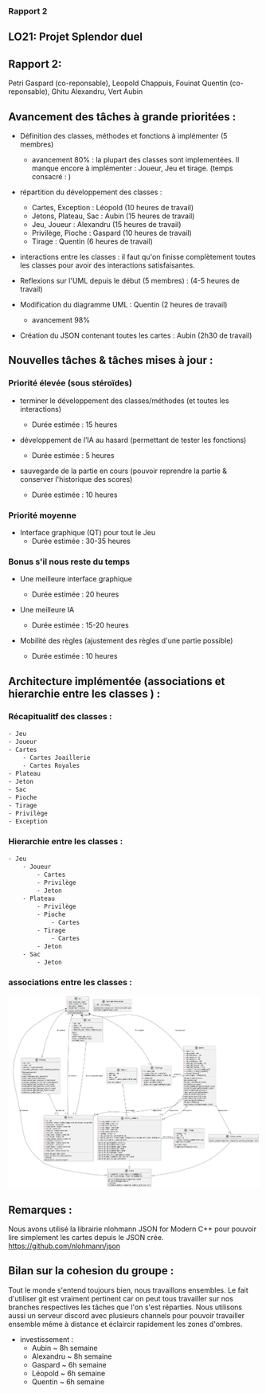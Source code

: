 ### **Rapport 2**

## LO21: Projet Splendor duel

## **Rapport 2:**
Petri Gaspard (co-reponsable), Leopold Chappuis, Fouinat Quentin (co-reponsable), Ghitu Alexandru, Vert Aubin

## Avancement des tâches à grande prioritées :

- Définition des classes, méthodes et fonctions à implémenter (5 membres) 
    - avancement 80% : la plupart des classes sont implementées. Il manque encore à implémenter :  Joueur, Jeu et tirage. (temps consacré : )
- répartition du développement des classes : 
  - Cartes, Exception : Léopold (10 heures de travail) 
  - Jetons, Plateau, Sac : Aubin (15 heures de travail)
  - Jeu, Joueur : Alexandru (15 heures de travail)
  - Privilège, Pioche : Gaspard (10 heures de travail)
  - Tirage : Quentin (6 heures de travail)
- interactions entre les classes : il faut qu'on finisse complètement toutes les classes pour avoir des interactions satisfaisantes. 

- Reflexions sur l'UML depuis le début (5 membres) : (4-5 heures de travail)

- Modification du diagramme UML : Quentin (2 heures de travail)
    - avancement 98%
- Création du JSON contenant toutes les cartes : Aubin (2h30 de travail)

  
## Nouvelles tâches & tâches mises à jour : 

### Priorité élevée (sous stéroïdes)

- terminer le développement des classes/méthodes (et toutes les interactions)
    - Durée estimée :  15 heures

- développement de l’IA au hasard (permettant de tester les fonctions) 
    - Durée estimée :  5 heures 

- sauvegarde de la partie en cours (pouvoir reprendre la partie & conserver l'historique des scores)
    - Durée estimée : 10 heures 

### Priorité moyenne 

- Interface graphique (QT) pour tout le Jeu
    - Durée estimée : 30-35 heures

### Bonus s'il nous reste du temps 

- Une meilleure interface graphique
    - Durée estimée :  20 heures
- Une meilleure IA 
    - Durée estimée : 15-20 heures

- Mobilité des règles (ajustement des règles d'une partie possible)
    - Durée estimée : 10 heures


## Architecture implémentée (associations et hierarchie entre les classes ) :

### Récapitualitf des classes :
    - Jeu
    - Joueur
    - Cartes
        - Cartes Joaillerie 
        - Cartes Royales 
    - Plateau
    - Jeton
    - Sac
    - Pioche 
    - Tirage
    - Privilège
    - Exception

### Hierarchie entre les classes :
    - Jeu
        - Joueur
            - Cartes
            - Privilège
            - Jeton
        - Plateau
            - Privilège
            - Pioche
                - Cartes
            - Tirage 
                - Cartes
            - Jeton
        - Sac 
            - Jeton

### associations entre les classes : 

![UML.png](UML_v2.png)


 
## Remarques :

Nous avons utilisé la librairie nlohmann JSON for Modern C++
pour pouvoir lire simplement les cartes depuis le JSON crée. https://github.com/nlohmann/json 


## Bilan sur la cohesion du groupe :
Tout le monde s'entend toujours bien, nous travaillons ensembles. Le fait d'utiliser git est vraiment pertinent car on peut tous travailler sur nos branches respectives les tâches que l'on s'est réparties. Nous utilisons aussi un serveur discord avec plusieurs channels pour pouvoir travailler ensemble même à distance et éclaircir rapidement les zones d'ombres. 
- investissement : 
    - Aubin  ~ 8h semaine
    - Alexandru ~ 8h semaine
    - Gaspard ~ 6h semaine
    - Léopold ~ 6h semaine
    - Quentin ~ 6h semaine

